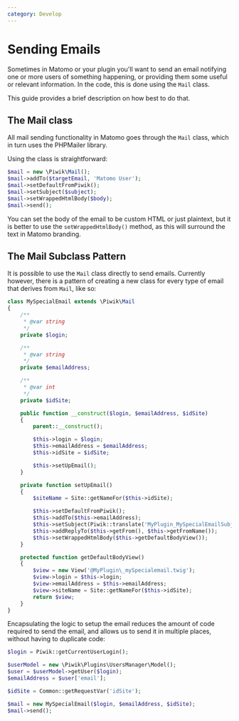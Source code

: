 ```yaml
---
category: Develop
---
```

# Sending Emails

Sometimes in Matomo or your plugin you'll want to send an email notifying one or more users of something happening, or
providing them some useful or relevant information. In the code, this is done using the `Mail` class.

This guide provides a brief description on how best to do that.

## The Mail class

All mail sending functionality in Matomo goes through the `Mail` class, which in turn uses the PHPMailer library.

Using the class is straightforward:

```php
$mail = new \Piwik\Mail();
$mail->addTo($targetEmail, 'Matomo User');
$mail->setDefaultFromPiwik();
$mail->setSubject($subject);
$mail->setWrappedHtmlBody($body);
$mail->send();
```

You can set the body of the email to be custom HTML or just plaintext, but it is better to use the `setWrappedHtmlBody()`
method, as this will surround the text in Matomo branding.

## The Mail Subclass Pattern

It is possible to use the `Mail` class directly to send emails. Currently however, there is a pattern of creating a new
class for every type of email that derives from `Mail`, like so:

```php
class MySpecialEmail extends \Piwik\Mail
{
    /**
     * @var string
     */
    private $login;

    /**
     * @var string
     */
    private $emailAddress;

    /**
     * @var int
     */
    private $idSite;

    public function __construct($login, $emailAddress, $idSite)
    {
        parent::__construct();

        $this->login = $login;
        $this->emailAddress = $emailAddress;
        $this->idSite = $idSite;

        $this->setUpEmail();
    }

    private function setUpEmail()
    {
        $siteName = Site::getNameFor($this->idSite);

        $this->setDefaultFromPiwik();
        $this->addTo($this->emailAddress);
        $this->setSubject(Piwik::translate('MyPlugin_MySpecialEmailSubject', [$siteName]));
        $this->addReplyTo($this->getFrom(), $this->getFromName());
        $this->setWrappedHtmlBody($this->getDefaultBodyView());
    }

    protected function getDefaultBodyView()
    {
        $view = new View('@MyPlugin\_mySpecialemail.twig');
        $view->login = $this->login;
        $view->emailAddress = $this->emailAddress;
        $view->siteName = Site::getNameFor($this->idSite);
        return $view;
    }
}
```

Encapsulating the logic to setup the email reduces the amount of code required to send the email, and allows us
to send it in multiple places, without having to duplicate code:

```php
$login = Piwik::getCurrentUserLogin();

$userModel = new \Piwik\Plugins\UsersManager\Model();
$user = $userModel->getUser($login);
$emailAddress = $user['email'];

$idSite = Common::getRequestVar('idSite');

$mail = new MySpecialEmail($login, $emailAddress, $idSite);
$mail->send();
```
